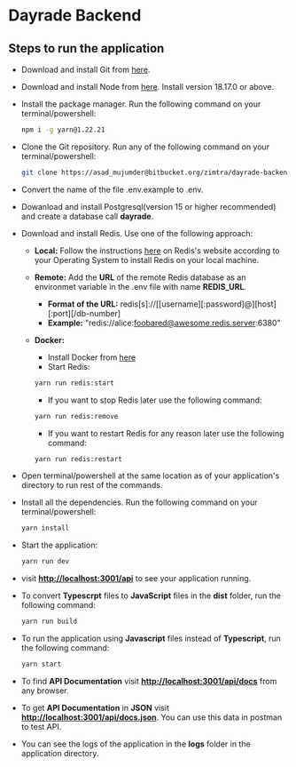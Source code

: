 # Dayrade Backend

## Steps to run the application

- Download and install Git from [here](https://git-scm.com/download).
- Download and install Node from [here](https://nodejs.org/en). Install version 18.17.0 or above.
- Install the package manager. Run the following command on your terminal/powershell:

  ```bash
  npm i -g yarn@1.22.21
  ```

- Clone the Git repository. Run any of the following command on your terminal/powershell:

  ```bash
  git clone https://asad_mujumder@bitbucket.org/zimtra/dayrade-backend.git
  ```

- Convert the name of the file .env.example to .env.
- Dowanload and install Postgresql(version 15 or higher recommended) and create a database call **dayrade**.
- Download and install Redis. Use one of the following approach:

  - **Local:** Follow the instructions [here](https://redis.io/docs/getting-started/installation/) on Redis's website according to your Operating System to install Redis on your local machine.
  - **Remote:** Add the **URL** of the remote Redis database as an environmet variable in the .env file with name **REDIS_URL**.
    - **Format of the URL:** redis[s]://[[username][:password]@][host][:port][/db-number]
    - **Example:** "redis://alice:foobared@awesome.redis.server:6380"
  - **Docker:**

    - Install Docker from [here](https://docs.docker.com/engine/install/)
    - Start Redis:

    ```bash
    yarn run redis:start
    ```

    - If you want to stop Redis later use the following command:

    ```bash
    yarn run redis:remove
    ```

    - If you want to restart Redis for any reason later use the following command:

    ```bash
    yarn run redis:restart
    ```

- Open terminal/powershell at the same location as of your application's directory to run rest of the commands.
- Install all the dependencies. Run the following command on your terminal/powershell:

  ```bash
  yarn install
  ```

- Start the application:

  ```bash
  yarn run dev
  ```

- visit **<http://localhost:3001/api>** to see your application running.
- To convert **Typescrpt** files to **JavaScript** files in the **dist** folder, run the following command:

  ```bash
  yarn run build
  ```

- To run the application using **Javascript** files instead of **Typescript**, run the following command:

  ```bash
  yarn start
  ```

- To find **API Documentation** visit **<http://localhost:3001/api/docs>** from any browser.
- To get **API Documentation** in **JSON** visit **<http://localhost:3001/api/docs.json>**. You can use
  this data in postman to test API.
- You can see the logs of the application in the **logs** folder in the application directory.
